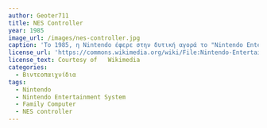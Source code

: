 ```yaml
---
author: Geoter711
title: NES Controller
year: 1985
image_url: /images/nes-controller.jpg
caption: 'Το 1985, η Nintendo έφερε στην δυτική αγορά το "Nintendo Entertainment System" (NES), μια αναδιαμορφωμένη έκδοση του "Family Computer"(Famicom) που είχε βγεί στην Ιαπωνία πριν απο δύο χρόνια. Το τηλεχειριστήριο του NES και του Famicom είχε το "D-pad", με το οποίο ο χρήστης μπορούσε να δώσει μια κατευθυνόμενη είσοδο, και πλέον βρίσκεται στην πλειοψηφία των τηλεχειρηστηριών για κονσόλες. Η τεράστια επιτυχία του οδήγησε και σε άλλες εταιρίες να πάρουν στοιχεία από το τηλεχειριστήριο του NES.'
license_url: 'https://commons.wikimedia.org/wiki/File:Nintendo-Entertainment-System-NES-Controller-FL.jpg'
license_text: Courtesy of   Wikimedia
categories:
  - Βιντεοπαιχνίδια 
tags:
  - Nintendo 
  - Nintendo Entertainment System 
  - Family Computer
  - NES controller
---
```

